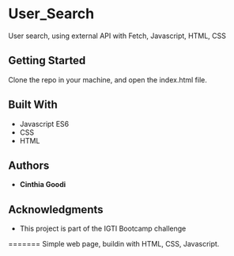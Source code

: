 # User_Search

User search, using external API with Fetch, Javascript, HTML, CSS

## Getting Started

Clone the repo in your machine, and open the index.html file.

## Built With

* Javascript ES6
* CSS
* HTML

## Authors

* **Cinthia Goodi** 

## Acknowledgments

* This project is part of the IGTI Bootcamp challenge

=======
Simple web page, buildin with HTML, CSS, Javascript.


